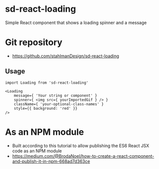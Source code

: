 # sd-react-loading
Simple React component that shows a loading spinner and a message

# Git repository
- https://github.com/stahlmanDesign/sd-react-loading


## Usage

```
import Loading from 'sd-react-loading'

<Loading
	message={ 'Your string or component' }
	spinner={ <img src={ yourImportedGif } /> }
	className={ 'your-optional-class-names' }
	style={{ background: 'red' }}
/>
```

# As an NPM module
- Built according to this tutorial to allow publishing the ES6 React JSX code as an NPM module
- https://medium.com/@BrodaNoel/how-to-create-a-react-component-and-publish-it-in-npm-668ad7d363ce
	